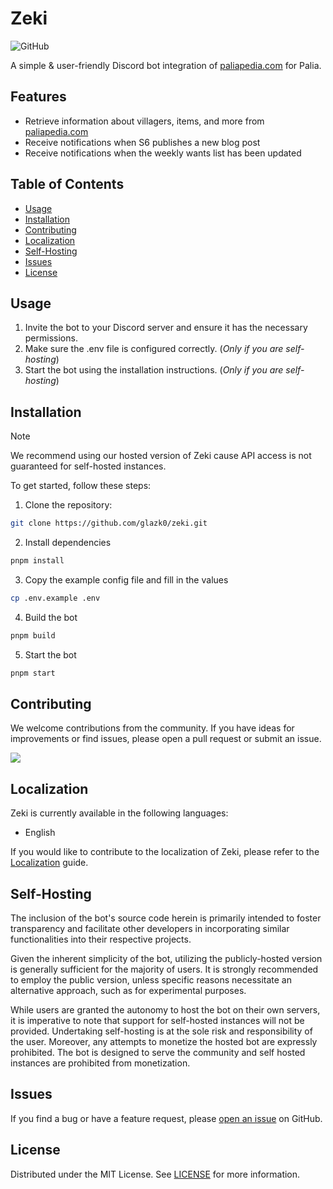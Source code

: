 # Zeki

![GitHub](https://img.shields.io/github/license/glazk0/zeki)

A simple & user-friendly Discord bot integration of [paliapedia.com](https://paliapedia.com/) for Palia.

## Features

- Retrieve information about villagers, items, and more from [paliapedia.com](https://paliapedia.com/)
- Receive notifications when S6 publishes a new blog post
- Receive notifications when the weekly wants list has been updated

## Table of Contents

- [Usage](#usage)
- [Installation](#installation)
- [Contributing](#contributing)
- [Localization](#localization)
- [Self-Hosting](#self-hosting)
- [Issues](#issues)
- [License](#license)

## Usage

1. Invite the bot to your Discord server and ensure it has the necessary permissions.
2. Make sure the .env file is configured correctly. (*Only if you are self-hosting*)
3. Start the bot using the installation instructions. (*Only if you are self-hosting*)

## Installation

> [!NOTE]  
> We recommend using our hosted version of Zeki cause API access is not guaranteed for self-hosted instances.

To get started, follow these steps:

1. Clone the repository:

```bash
git clone https://github.com/glazk0/zeki.git
```

2. Install dependencies

```bash
pnpm install
```

3. Copy the example config file and fill in the values

```bash
cp .env.example .env
```

4. Build the bot

```bash
pnpm build
```

5. Start the bot

```bash
pnpm start
```

## Contributing

We welcome contributions from the community. If you have ideas for improvements or find issues, please open a pull request or submit an issue.

<a href="https://github.com/glazk0/zeki/graphs/contributors">
  <img src="https://contrib.rocks/image?repo=glazk0/zeki" />
</a>

## Localization

Zeki is currently available in the following languages:

- English

If you would like to contribute to the localization of Zeki, please refer to the [Localization](.github/LOCALIZATION.md) guide.

## Self-Hosting

The inclusion of the bot's source code herein is primarily intended to foster transparency and facilitate other developers in incorporating similar functionalities into their respective projects.

Given the inherent simplicity of the bot, utilizing the publicly-hosted version is generally sufficient for the majority of users. It is strongly recommended to employ the public version, unless specific reasons necessitate an alternative approach, such as for experimental purposes.

While users are granted the autonomy to host the bot on their own servers, it is imperative to note that support for self-hosted instances will not be provided. Undertaking self-hosting is at the sole risk and responsibility of the user. Moreover, any attempts to monetize the hosted bot are expressly prohibited. The bot is designed to serve the community and self hosted instances are prohibited from monetization.

## Issues

If you find a bug or have a feature request, please [open an issue](https://github.com/glazk0/zeki/issues/new/choose) on GitHub.

## License

Distributed under the MIT License. See [LICENSE](LICENSE) for more information.
